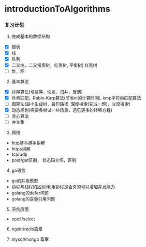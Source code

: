 # introductionToAlgorithms

### 复习计划

1. 完成基本的数据结构

- [x] 链表
- [x] 栈
- [x] 队列
- [x] 二叉树，二叉搜索树，红黑树, 平衡树) 红黑树
- [ ] 堆，图

2. 基本算法
- [x] 排序算法(堆排序，快排，归并，冒泡)
- [x] 朴素匹配，Rabin-Karp算法(节省m的计算时间), kmp字符串匹配算法
- [ ] 图算法(最小生成树，最短路径, 深度搜索(完成一题)，光度搜索)
- [x] 动态规划(需要多尝试一些场景，遇见更多的转移方程)
- [ ] 贪心算法
- [ ] 并查集

3. 网络
- http基本握手讲解
- https讲解
- tcp/udp
- post/get区别， 状态码介绍，区别

4. go语言
- go的并发模型
- 协程与线程的区别/利用协程是否真的可以增加并发能力
- golang的defer问题
- golang的变量引用问题


5. 系统层面
- epoll/select

6. ngxin/redis篇章

7. mysql/mongo 篇章
